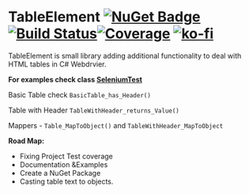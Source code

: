 # TableElement  [![NuGet Badge](https://buildstats.info/nuget/TableElement)](https://www.nuget.org/packages/TableElement) [![Build Status](https://dev.azure.com/maciejwyrodek/TableElement/_apis/build/status/mwyrodek.TableElement?branchName=master)](https://dev.azure.com/maciejwyrodek/TableElement/_build/latest?definitionId=1&branchName=master)[![Coverage](https://sonarcloud.io/api/project_badges/measure?project=mwyrodek_TableElement&metric=coverage)](https://sonarcloud.io/dashboard?id=mwyrodek_TableElement) [![ko-fi](https://www.ko-fi.com/img/githubbutton_sm.svg)](https://ko-fi.com/X7X5144XE)
TableElement is small library adding additional functionality to deal with HTML tables in C# Webdrvier.


**For examples check class [SeleniumTest](https://github.com/mwyrodek/TableElement/blob/master/TableElementTests/SeleniumTests.cs)**

Basic Table check `BasicTable_has_Header()`

Table with Header `TableWithHeader_returns_Value()`

Mappers - `Table_MapToObject()` and `TableWithHeader_MapToObject`


**Road Map:**
- Fixing Project Test coverage
- Documentation &Examples
- Create a NuGet Package
- Casting table text to objects.

